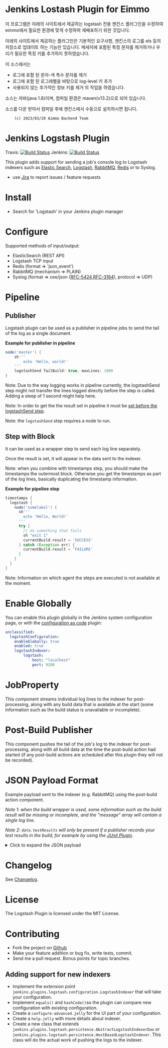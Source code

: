 Jenkins Lostash Plugin for Eimmo
================================
이 프로그램은 아래의 사이트에서 제공하는 logstash 전용 젠킨스 플러그인을 수정하여 eimmo에서 필요한 환경에 맞게 수정하여 재배포하기 위한 것입니다.

아래의 사이트에서 제공하는 플러그인은 기본적인 요구사항, 젠킨스의 로그를 els 등의 저장소로 업데이트 하는 기능만 있습니다. 메세지에 포함된 특정 문자를 제거하거나 우리가 필요한 특정 키를 추가하지 못하였습니다.

이 소스에서는 
  - 로그에 포함 된 문자-색 특수 문자를 제거
  - 로그에 포함 된 로그레벨을 바탕으로 log-level 키 추가
  - 사용되지 않는 추가적인 정보 키를 제거
의 작업을 하였습니다.

소스는 자바(java 1.8)이며, 컴파일 환경은 maven(v13.2)으로 되어 있습니다.

소스를 다운 받아서 컴파일 후에 젠킨스에서 수동으로 설치하시면 됩니다.


        (c) 2023/03/20 Aimmo Backend Team


Jenkins Logstash Plugin
=======================

Travis: [![Build Status](https://travis-ci.org/jenkinsci/logstash-plugin.svg?branch=master)](https://travis-ci.org/jenkinsci/logstash-plugin)
Jenkins: [![Build Status](https://ci.jenkins.io/job/Plugins/job/logstash-plugin/job/master/badge/icon)](https://ci.jenkins.io/job/Plugins/job/logstash-plugin/job/master/)

This plugin adds support for sending a job's console log to Logstash indexers such as [Elastic Search](https://www.elastic.co/products/elasticsearch), 
[Logstash](https://www.elastic.co/de/products/logstash), [RabbitMQ](https://www.rabbitmq.com), 
[Redis](https://redis.io/) or to Syslog.

* use [Jira](https://issues.jenkins.io) to report issues / feature requests

Install
=======

* Search for 'Logstash' in your Jenkins plugin manager

Configure
=========

Supported methods of input/output:

* ElasticSearch (REST API)
* Logstash TCP input
* Redis (format => 'json_event')
* RabbitMQ (mechanism => PLAIN)
* Syslog (format => cee/json ([RFC-5424](https://tools.ietf.org/html/rfc5424),[RFC-3164](https://tools.ietf.org/html/rfc3164)), protocol => UDP)

Pipeline
=========

Publisher
---------

Logstash plugin can be used as a publisher in pipeline jobs to send the
tail of the log as a single document.

**Example for publisher in pipeline**

```Groovy
node('master') {
    sh'''
        echo 'Hello, world!'
    '''
    logstashSend failBuild: true, maxLines: 1000
}
```

Note: Due to the way logging works in pipeline currently, the
logstashSend step might not transfer the lines logged directly before
the step is called. Adding a sleep of 1 second might help here.

Note: In order to get the the result set in pipeline it must be [set
before the logstashSend
step](https://support.cloudbees.com/hc/en-us/articles/218554077-How-to-set-current-build-result-in-Pipeline-).

Note: the `logstashSend` step requires a node to run.

Step with Block
---------------

It can be used as a wrapper step to send each log line separately.

Once the result is set, it will appear in the data sent to the indexer.

Note: when you combine with timestamps step, you should make the
timestamps the outermost block. Otherwise you get the timestamps as
part of the log lines, basically duplicating the timestamp information.

**Example for pipeline step**

```Groovy
timestamps {
  logstash {
    node('somelabel') {
      sh'''
        echo 'Hello, World!'
      '''
      try {
        // do something that fails
        sh "exit 1"
        currentBuild.result = 'SUCCESS'
      } catch (Exception err) {
        currentBuild.result = 'FAILURE'
      }    
    }
  }
}
```

Note: Information on which agent the steps are executed is not available
at the moment.

Enable Globally
=======

You can enable this plugin globally in the Jenkins system configuration page, 
or with the [configuration as code](https://plugins.jenkins.io/configuration-as-code/) plugin: 

```yaml
unclassified:
  logstashConfiguration:
    enableGlobally: true
    enabled: true
    logstashIndexer:
        logstash:
            host: "localhost"
            port: 9200
```

JobProperty
=======

This component streams individual log lines to the indexer for post-processing, 
along with any build data that is available at the start (some information such as the build status is unavailable or incomplete).

Post-Build Publisher
=======

This component pushes the tail of the job's log to the indexer for post-processing, 
along with all build data at the time the post-build action had started (if any post-build actions are scheduled after this plugin they will not be recorded).

JSON Payload Format
=======

Example payload sent to the indexer (e.g. RabbitMQ) using the post-build action component. 

_Note 1: when the build wrapper is used, some information such as the build result will be missing or incomplete, 
and the "message" array will contain a single log line._

_Note 2: `data.testResults` will only be present if a publisher records your test results in the build, 
for example by using the [JUnit Plugin](https://plugins.jenkins.io/junit/)._

<details>

<summary>Click to expand the JSON payload</summary>

```json
{
   "data":{
      "id":"2014-10-13_19-51-29",
      "result":"SUCCESS",
      "projectName":"my_example_job",
      "fullProjectName":"folder/my_example_job",
      "displayName":"#1",
      "fullDisplayName":"My Example Job #1",
      "url":"job/my_example_job/1/",
      "buildHost":"Jenkins",
      "buildLabel":"",
      "buildNum":1,
      "buildDuration":0,
      "rootProjectName":"my_example_job",
      "rootFullProjectName":"folder/my_example_job",
	  "rootProjectDisplayName":"#1",
      "rootBuildNum":1,
      "buildVariables":{
         "PARAM1":"VALUE1",
         "PARAM2":"VALUE2"
      },
      "testResults":{
         "totalCount":45,
         "skipCount":0,
         "failCount":0,
         "failedTests":[]
      }
   },
   "message":[
      "Started by user anonymous",
      "Building in workspace /var/lib/jenkins/jobs/my_example_job/workspace",
      "Hello, World!"
   ],
   "source":"jenkins",
   "source_host":"http://localhost:8080/jenkins/",
   "@timestamp":"2014-10-13T19:51:29-0700",
   "@version":1
}
```

</details>

Changelog
=======

See [Changelog](./CHANGELOG.md).

License
=======

The Logstash Plugin is licensed under the MIT License.

Contributing
============

* Fork the project on [Github](https://github.com/jenkinsci/logstash-plugin)
* Make your feature addition or bug fix, write tests, commit.
* Send me a pull request. Bonus points for topic branches.

Adding support for new indexers
-------------------------------

* Implement the extension point `jenkins.plugins.logstash.configuration.LogstashIndexer` that will take your configuration.
* Implement `equals()` and `hashCode()`so the plugin can compare new configuration with existing configuration.
* Create a `configure-advanced.jelly` for the UI part of your configuration.
* Create a `help.jelly` with more details about indexer.
* Create a new class that extends `jenkins.plugins.logstash.persistence.AbstractLogstashIndexerDao` or `jenkins.plugins.logstash.persistence.HostBasedLogstashIndexer`. This class will do the actual work of pushing the logs to the indexer.
